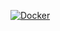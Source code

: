 [![Docker](https://github.com/RekGRpth/gost.docker/actions/workflows/docker-publish.yml/badge.svg)](https://github.com/RekGRpth/gost.docker/actions/workflows/docker-publish.yml)

